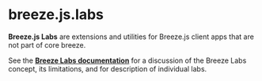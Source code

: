breeze.js.labs
==============

**Breeze.js Labs** are extensions and utilities for Breeze.js client apps that are not part of core breeze.

See the [**Breeze Labs documentation**](http://www.breezejs.com/documentation/what-are-breeze-labs) for a discussion of the Breeze Labs concept, its limitations, and for description of individual labs.
